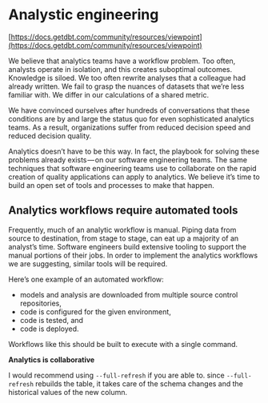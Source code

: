 # Analystic engineering

[https://docs.getdbt.com/community/resources/viewpoint](https://docs.getdbt.com/community/resources/viewpoint)

We believe that analytics teams have a workflow problem. Too often, analysts operate in isolation, and this creates suboptimal outcomes. Knowledge is siloed. We too often rewrite analyses that a colleague had already written. We fail to grasp the nuances of datasets that we’re less familiar with. We differ in our calculations of a shared metric.

We have convinced ourselves after hundreds of conversations that these conditions are by and large the status quo for even sophisticated analytics teams. As a result, organizations suffer from reduced decision speed and reduced decision quality.

Analytics doesn’t have to be this way. In fact, the playbook for solving these problems already exists — on our software engineering teams. The same techniques that software engineering teams use to collaborate on the rapid creation of quality applications can apply to analytics. We believe it’s time to build an open set of tools and processes to make that happen.

## Analytics workflows require automated tools[](https://docs.getdbt.com/community/resources/viewpoint#analytics-workflows-require-automated-tools)

Frequently, much of an analytic workflow is manual. Piping data from source to destination, from stage to stage, can eat up a majority of an analyst’s time. Software engineers build extensive tooling to support the manual portions of their jobs. In order to implement the analytics workflows we are suggesting, similar tools will be required.

Here’s one example of an automated workflow:

- models and analysis are downloaded from multiple source control repositories,
- code is configured for the given environment,
- code is tested, and
- code is deployed.

Workflows like this should be built to execute with a single command.

**Analytics is collaborative**

I would recommend using `--full-refresh` if you are able to. since `--full-refresh` rebuilds the table, it takes care of the schema changes and the historical values of the new column.